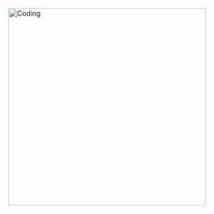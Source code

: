 
<img align="right" alt="Coding" width="400" src="https://media.tenor.com/rePDfDWO3XoAAAAd/hacking.gif">
